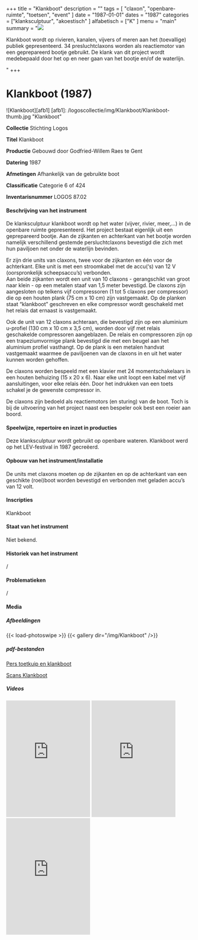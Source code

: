 ﻿+++
title = "Klankboot"
description = ""
tags = [
"claxon", "openbare-ruimte", "toetsen", "event"
]
date = "1987-01-01"
dates = "1987"
categories = ["klanksculptuur", "akoestisch"
]
alfabetisch = ["K"
]
menu = "main"
summary = "<a href='/logoscollectie/1987/klankboot'><img src='/logoscollectie/img/Klankboot/Klankboot-thumb.jpg'></a><p>Klankboot wordt op rivieren, kanalen, vijvers of meren aan het (toevallige) publiek gepresenteerd. 34 presluchtclaxons worden als reactiemotor van een geprepareerd bootje gebruikt. De klank van dit project wordt medebepaald door het op en neer gaan van het bootje en/of de waterlijn.</p>"
+++

# Klankboot (1987)

![Klankboot][afb1]
[afb1]: /logoscollectie/img/Klankboot/Klankboot-thumb.jpg "Klankboot"

**Collectie**
Stichting Logos

**Titel**
Klankboot

**Productie**
Gebouwd door Godfried-Willem Raes te Gent

**Datering**
1987

**Afmetingen**
Afhankelijk van de gebruikte boot

**Classificatie**
Categorie 6 of 424

**Inventarisnummer**
LOGOS 87.02

#### Beschrijving van het instrument
De klanksculptuur klankboot wordt op het water (vijver, rivier, meer,…) in de openbare ruimte gepresenteerd. Het project bestaat eigenlijk uit een geprepareerd bootje. Aan de zijkanten en achterkant van het bootje worden namelijk verschillend gestemde persluchtclaxons bevestigd die zich met hun paviljoen net onder de waterlijn bevinden. 

Er zijn drie units van claxons, twee voor de zijkanten en één voor de achterkant. Elke unit is met een stroomkabel met de accu(‘s) van 12 V (oorspronkelijk scheepsaccu’s) verbonden.  
Aan beide zijkanten wordt een unit van 10 claxons - gerangschikt van groot naar klein - op een metalen staaf van 1,5 meter bevestigd. De claxons zijn aangesloten op telkens vijf compressoren (1 tot 5 claxons per compressor) die op een houten plank (75 cm x 10 cm) zijn vastgemaakt. Op de planken staat “klankboot” geschreven en elke compressor wordt geschakeld met het relais dat ernaast is vastgemaakt. 

Ook de unit van 12 claxons achteraan, die bevestigd zijn op een aluminium u-profiel (130 cm x 10 cm x 3,5 cm), worden door vijf met relais geschakelde compressoren aangeblazen. De relais en compressoren zijn op een trapeziumvormige plank bevestigd die met een beugel aan het aluminium profiel vasthangt. Op de plank is een metalen handvat vastgemaakt waarmee de paviljoenen van de claxons in en uit het water kunnen worden gehoffen. 

De claxons worden bespeeld met een klavier met 24 momentschakelaars in een houten behuizing (15 x 20 x 6). Naar elke unit loopt een kabel met vijf aansluitingen, voor elke relais één. Door het indrukken van een toets schakel je de gewenste compressor in.  

De claxons zijn bedoeld als reactiemotors (en sturing) van de boot. Toch is bij de uitvoering van het project naast een bespeler ook best een roeier aan boord.

#### Speelwijze, repertoire en inzet in producties
Deze klanksculptuur wordt gebruikt op openbare wateren. Klankboot werd op het LEV-festival in 1987 gecreëerd. 

#### Opbouw van het instrument/installatie
De units met claxons moeten op de zijkanten en op de achterkant van een geschikte (roei)boot worden bevestigd en verbonden met geladen accu’s van 12 volt.

#### Inscripties
Klankboot

#### Staat van het instrument
Niet bekend.

#### Historiek van het instrument
/

#### Problematieken
/

#### Media
##### Afbeeldingen
{{< load-photoswipe >}}
{{< gallery dir="/img/Klankboot" />}}

##### pdf-bestanden
[Pers toetkuip en klankboot](/logoscollectie/pdf/Klankboot/Pers_toetkuip_klankboot.pdf)

[Scans Klankboot](/logoscollectie/pdf/Klankboot/Scan_klankboot.pdf)

##### Videos
<iframe width="45%" height="315" src="https://www.youtube.com/embed/2WkAC2qQ_7U" frameborder="0" allow="accelerometer; autoplay; encrypted-media; gyroscope; picture-in-picture" allowfullscreen></iframe>

<iframe width="45%" height="315" src="https://www.youtube.com/embed/JgGD144xbJk" frameborder="0" allow="accelerometer; autoplay; encrypted-media; gyroscope; picture-in-picture" allowfullscreen></iframe>

<iframe width=45%" height="315" src="https://www.youtube.com/embed/bH6i0N0_zjc" frameborder="0" allow="accelerometer; autoplay; encrypted-media; gyroscope; picture-in-picture" allowfullscreen></iframe>

